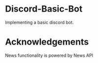 # Discord-Basic-Bot
Implementing a basic discord bot.
# Acknowledgements
News functionality is powered by News API
